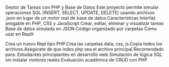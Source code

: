 Gestor de Tareas con PHP y Base de Datos 
Este proyecto permite simular operaciones SQL (INSERT, SELECT, UPDATE, DELETE) usando archivos .json en lugar de un motor real de base de datos.Características
Interfaz amigable en PHP, CSS y JavaScript
Crear, editar, eliminar y visualizar tareas
Base de datos simulada en JSON
Código organizado por carpetas
Cómo usar en Replit

Crea un nuevo Repl tipo PHP.Crea las carpetas data, css, js.Copia todos los archivos.Asegúrate de que index.php sea el archivo principal.Recomendado para:
Estudiantes principiantes en desarrollo web
Simulación de lógica SQL sin instalar motores reales
Evaluación académica de CRUD con PHP